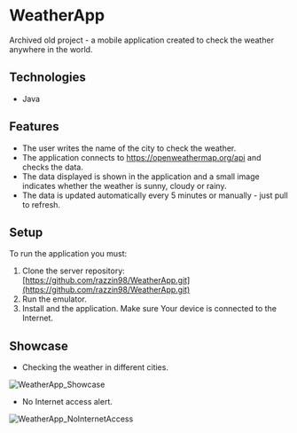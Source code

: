 # WeatherApp
Archived old project - a mobile application created to check the weather anywhere in the world.

## Technologies
- Java

## Features
- The user writes the name of the city to check the weather.
- The application connects to https://openweathermap.org/api and checks the data.
- The data displayed is shown in the application and a small image indicates whether the weather is sunny, cloudy or rainy.
- The data is updated automatically every 5 minutes or manually - just pull to refresh.

## Setup
To run the application you must:
1. Clone the server repository: [https://github.com/razzin98/WeatherApp.git](https://github.com/razzin98/WeatherApp.git)
2. Run the emulator.
3. Install and the application. Make sure Your device is connected to the Internet.

## Showcase
- Checking the weather in different cities.

![WeatherApp_Showcase](https://user-images.githubusercontent.com/75611423/118479721-aaa1f580-b711-11eb-8a09-72f4b588c2c9.gif)

- No Internet access alert.

![WeatherApp_NoInternetAccess](https://user-images.githubusercontent.com/75611423/118479802-c0afb600-b711-11eb-9749-ea41493a93b7.gif)
